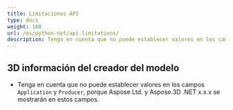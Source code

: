 ```yaml
---
title: Limitaciones API
type: docs
weight: 160
url: /es/python-net/api-limitations/
description: Tenga en cuenta que no puede establecer valores en los campos Aplicación y Productor, porque Aspose Ltd. y Aspose.3D .NET x.x.x se mostrarán en estos campos.
---
```

##  **3D información del creador del modelo**
- Tenga en cuenta que no puede establecer valores en los campos `Application` y `Producer`, porque Aspose Ltd. y Aspose.3D .NET x.x.x se mostrarán en estos campos.
